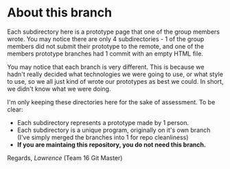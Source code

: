 # About this branch

Each subdirectory here is a prototype page that one of the group members wrote. 
You may notice there are only 4 subdirectories - 1 of the group members did not 
submit their prototype to the remote, and one of the members prototype branches 
had 1 commit with an empty HTML file.

You may notice that each branch is very different. This is because we hadn't 
really decided what technologies we were going to use, or what style to use, so 
we all just kind of wrote our prototypes as best we could. In short, we didn't 
know what we were doing.

I'm only keeping these directories here for the sake of assessment. To be clear:

- Each subdirectory represents a prototype made by 1 person.
- Each subdirectory is a unique program, originally on it's own branch (I've 
  simply merged the branches into 1 for repo cleanliness)
- **If you are maintaing this repository, you do not need this branch.**

Regards,
_Lawrence_ (Team 16 Git Master)
